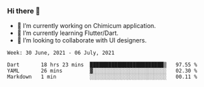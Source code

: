 ### Hi there 👋

<!--
**devcat37/devcat37** is a ✨ _special_ ✨ repository because its `README.md` (this file) appears on your GitHub profile.-->


- 🔭 I’m currently working on Chimicum application.
- 🌱 I’m currently learning Flutter/Dart.
- 👯 I’m looking to collaborate with UI designers.
<!-- - 🤔 I’m looking for help with ... -->

<!--START_SECTION:waka-->
```text
Week: 30 June, 2021 - 06 July, 2021

Dart       18 hrs 23 mins  ████████████████████████▒   97.55 % 
YAML       26 mins         ▓░░░░░░░░░░░░░░░░░░░░░░░░   02.30 % 
Markdown   1 min           ░░░░░░░░░░░░░░░░░░░░░░░░░   00.11 % 
```
<!--END_SECTION:waka-->
